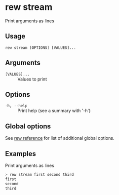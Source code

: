 # rew stream

Print arguments as lines

## Usage

```
rew stream [OPTIONS] [VALUES]...
```

## Arguments

<dl>
<dt><code>[VALUES]...</code></dt>
<dd>
Values to print
</dd>
</dl>

## Options

<dl>

<dt><code>-h, --help</code></dt>
<dd>
Print help (see a summary with '-h')
</dd>
</dl>

## Global options

See [rew reference](rew.md#global-options) for list of additional global options.

## Examples

Print arguments as lines

```sh
> rew stream first second third
first
second
third
```
